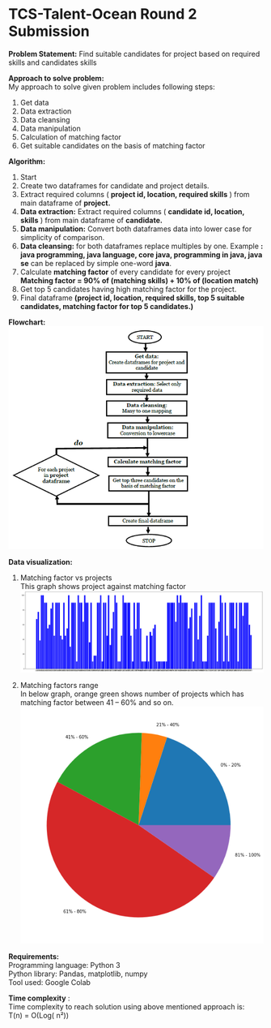 # TCS-Talent-Ocean Round 2 Submission

**Problem Statement:** Find suitable candidates for project based on required skills and candidates skills <br>

**Approach to solve problem:**  <br>
My approach to solve given problem includes following steps: <br>
1. Get data
2. Data extraction
3. Data cleansing
4. Data manipulation
5. Calculation of matching factor
6. Get suitable candidates on the basis of matching factor

**Algorithm:** <br>
1. Start
2. Create two dataframes for candidate and project details.
3. Extract required columns ( **project id, location, required skills** ) from main dataframe of **project.**
4. **Data extraction:** Extract required columns ( **candidate id, location, skills** ) from main dataframe of **candidate.**
5. **Data manipulation:** Convert both dataframes data into lower case for simplicity of comparison.
6. **Data cleansing:** for both dataframes replace multiples by one.
Example **: java programming, java language, core java, programming in java, java se** can be replaced by simple one-word **java**.
1. Calculate **matching factor** of every candidate for every project
**Matching factor = 90% of (matching skills) + 10% of (location match)**
1. Get top 5 candidates having high matching factor for the project.
2. Final dataframe **(project id, location, required skills, top 5 suitable candidates, matching factor for top 5 candidates.)**

**Flowchart:**
![alt text](imgs/flowchart.png)<br>

**Data visualization:** 
1. Matching factor vs projects <br>
This graph shows project against matching factor <br>
![alt text](imgs/bar.png)<br>

1. Matching factors range <br>
In below graph, orange green shows number of projects which has matching factor between 41 – 60% and so on. <br>
![alt text](imgs/pie.png) <br>

**Requirements:** <br>
Programming language: Python 3 <br>
Python library: Pandas, matplotlib, numpy <br>
Tool used: Google Colab <br>

**Time complexity** : <br>
Time complexity to reach solution using above mentioned approach is:  <br>
T(n) = O(Log( n²)) <br>
